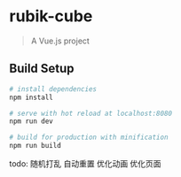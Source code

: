 # rubik-cube

> A Vue.js project

## Build Setup

``` bash
# install dependencies
npm install

# serve with hot reload at localhost:8080
npm run dev

# build for production with minification
npm run build

```
todo:
    随机打乱
    自动重置
    优化动画
    优化页面
